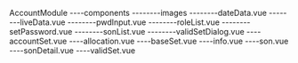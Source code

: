 AccountModule
----components
--------images
--------dateData.vue
--------liveData.vue
--------pwdInput.vue
--------roleList.vue
--------setPassword.vue
--------sonList.vue
--------validSetDialog.vue
----accountSet.vue
----allocation.vue
----baseSet.vue
----info.vue
----son.vue
----sonDetail.vue
----validSet.vue

